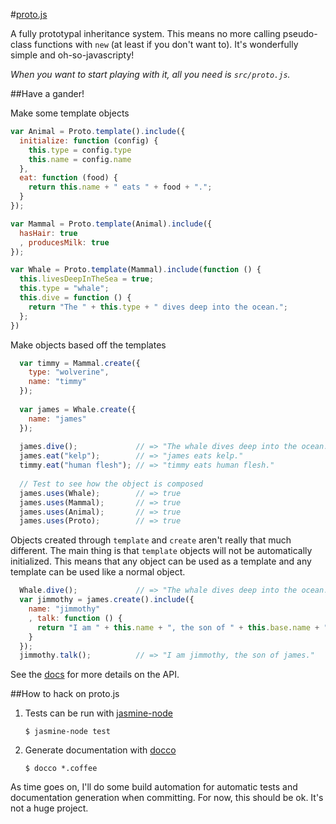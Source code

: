 #[proto.js](http://benekastah.github.com/proto.js/)

A fully prototypal inheritance system. This means no more calling pseudo-class functions with `new` (at least
if you don't want to). It's wonderfully simple and oh-so-javascripty!

_When you want to start playing with it, all you need is `src/proto.js`._

##Have a gander!

Make some template objects

```javascript
var Animal = Proto.template().include({
  initialize: function (config) {
    this.type = config.type
    this.name = config.name
  },
  eat: function (food) {
    return this.name + " eats " + food + ".";
  }
});

var Mammal = Proto.template(Animal).include({
  hasHair: true
  , producesMilk: true
});

var Whale = Proto.template(Mammal).include(function () {
  this.livesDeepInTheSea = true;
  this.type = "whale";
  this.dive = function () {
    return "The " + this.type + " dives deep into the ocean.";
  };
})
```

Make objects based off the templates

```javascript
  var timmy = Mammal.create({
    type: "wolverine",
    name: "timmy"
  });
  
  var james = Whale.create({
    name: "james"
  });
  
  james.dive();             // => "The whale dives deep into the ocean."
  james.eat("kelp");        // => "james eats kelp."
  timmy.eat("human flesh"); // => "timmy eats human flesh."
  
  // Test to see how the object is composed
  james.uses(Whale);        // => true
  james.uses(Mammal);       // => true
  james.uses(Animal);       // => true
  james.uses(Proto);        // => true
```

Objects created through `template` and `create` aren't really that much different. The main thing is that 
`template` objects will not be automatically initialized. This means that any object can be used as a template
and any template can be used like a normal object.

```javascript
  Whale.dive();             // => "The whale dives deep into the ocean."
  var jimmothy = james.create().include({
    name: "jimmothy"
    , talk: function () {
      return "I am " + this.name + ", the son of " + this.base.name + ".";
    }
  });
  jimmothy.talk();          // => "I am jimmothy, the son of james."
```

See the [docs](http://benekastah.github.com/proto.js/) for more details on the API.

##How to hack on proto.js

  1. Tests can be run with [jasmine-node](https://github.com/mhevery/jasmine-node)
  
     ```
     $ jasmine-node test
     ```
  
  2. Generate documentation with [docco](http://jashkenas.github.com/docco/)
  
     ```
     $ docco *.coffee
     ```

As time goes on, I'll do some build automation for automatic tests and documentation generation when committing.
For now, this should be ok. It's not a huge project.